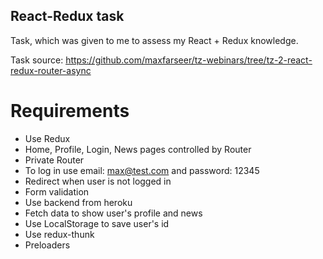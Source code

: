 ## React-Redux task

Task, which was given to me to assess my React + Redux knowledge.

Task source: https://github.com/maxfarseer/tz-webinars/tree/tz-2-react-redux-router-async

# Requirements

 - Use Redux
 - Home, Profile, Login, News pages controlled by Router
 - Private Router
 - To log in use email: max@test.com and password: 12345
 - Redirect when user is not logged in
 - Form validation
 - Use backend from heroku 
 - Fetch data to show user's profile and news
 - Use LocalStorage to save user's id
 - Use redux-thunk
 - Preloaders
 
